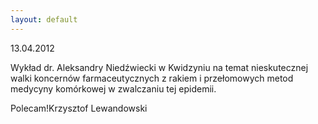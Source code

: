 ```yaml
---
layout: default
---
```

<!--106-->
13.04.2012</p><p></p><p>Wykład dr. Aleksandry Niedźwiecki w Kwidzyniu na temat nieskutecznej walki koncernów farmaceutycznych z rakiem i przełomowych metod medycyny komórkowej w zwalczaniu tej epidemii.</p><p></p><p>Polecam!Krzysztof Lewandowski</p>